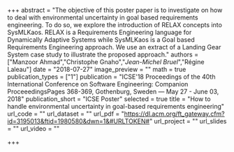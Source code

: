 +++
abstract = "The objective of this poster paper is to investigate on how to deal with environmental uncertainty in goal based requirements engineering. To do so, we explore the introduction of RELAX concepts into SysMLKaos. RELAX is a Requirements Engineering language for Dynamically Adaptive Systems while SysMLKaos is a Goal based Requirements Engineering approach. We use an extract of a Landing Gear System case study to illustrate the proposed approach."
authors = ["Manzoor Ahmad","Christophe Gnaho","_Jean-Michel Bruel_","Régine Laleau"]
date = "2018-07-27"
image_preview = ""
math = true
publication_types = ["1"]
publication = "ICSE'18 Proceedings of the 40th International Conference on Software Engineering: Companion ProceeedingsPages 368-369, Gothenburg, Sweden — May 27 - June 03, 2018"
publication_short = "ICSE Poster"
selected = true
title = "How to handle environmental uncertainty in goal-based requirements engineering"
url_code = ""
url_dataset = ""
url_pdf = "https://dl.acm.org/ft_gateway.cfm?id=3195013&ftid=1980580&dwn=1&#URLTOKEN#"
url_project = ""
url_slides = ""
url_video = ""

+++
